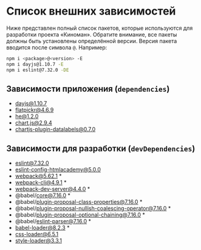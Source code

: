 # Список внешних зависимостей

Ниже представлен полный список пакетов, которые используются для разработки проекта «Киноман». Обратите внимание, все пакеты должны быть установлены определённой версии. Версия пакета вводится после символа `@`. Например:

```bash
npm i <package>@<version> -E
npm i dayjs@1.10.7 -E
npm i eslint@7.32.0 -DE
```

## Зависимости приложения (`dependencies`)

- dayjs@1.10.7
- flatpickr@4.6.9
- he@1.2.0
- chart.js@2.9.4
- chartjs-plugin-datalabels@0.7.0

## Зависимости для разработки (`devDependencies`)

- eslint@7.32.0
- eslint-config-htmlacademy@5.0.0
- webpack@5.62.1 *
- webpack-cli@4.9.1 *
- webpack-dev-server@4.4.0 *
- @babel/core@7.16.0 *
- @babel/plugin-proposal-class-properties@7.16.0 *
- @babel/plugin-proposal-nullish-coalescing-operator@7.16.0 *
- @babel/plugin-proposal-optional-chaining@7.16.0 *
- @babel/eslint-parser@7.16.0 *
- babel-loader@8.2.3 *
- css-loader@6.5.1
- style-loader@3.3.1
